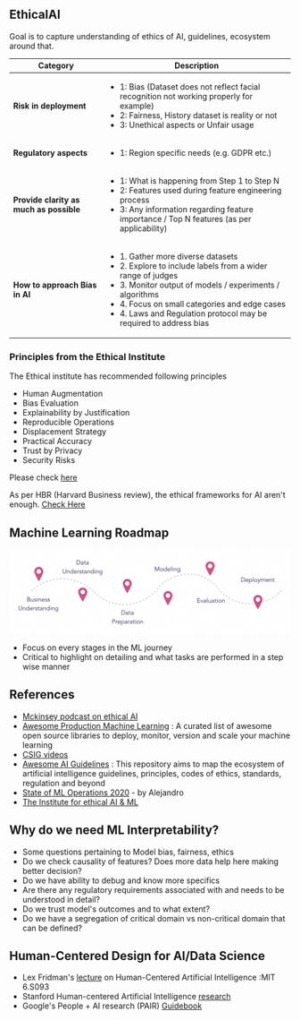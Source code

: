 ## EthicalAI
Goal is to capture understanding of ethics of AI, guidelines, ecosystem around that.

Category|Description
--------|-----------
**Risk in deployment** | <ul><li> 1: Bias (Dataset does not reflect facial recognition not working properly for example)<li> 2: Fairness, History dataset is reality or not<li> 3: Unethical aspects or Unfair usage</ul>
**Regulatory aspects** | <ul><li> 1: Region specific needs (e.g. GDPR etc.)</ul>
**Provide clarity as much as possible** | <ul><li> 1: What is happening from Step 1 to Step N<li> 2: Features used during feature engineering process<li> 3: Any information regarding feature importance / Top N features (as per applicability)</ul>
**How to approach Bias in AI** | <ul> <li> 1. Gather more diverse datasets <li> 2. Explore to include labels from a wider range of judges <li> 3. Monitor output of models / experiments / algorithms <li> 4. Focus on small categories and edge cases <li> 4. Laws and Regulation protocol may be required to address bias </ul>

### Principles from the Ethical Institute

The Ethical institute has recommended following principles
- Human Augmentation
- Bias Evaluation
- Explainability by Justification
- Reproducible Operations
- Displacement Strategy
- Practical Accuracy
- Trust by Privacy
- Security Risks

Please check [here](https://ethical.institute/)

As per HBR (Harvard Business review), the ethical frameworks for AI aren't enough. [Check Here](https://hbr.org/2020/11/ethical-frameworks-for-ai-arent-enough)

## Machine Learning Roadmap

![ML Roadmap](/figure/CRISP_DM.png)

- Focus on every stages in the ML journey
- Critical to highlight on detailing and what tasks are performed in a step wise manner 

## References

- [Mckinsey podcast on ethical AI](https://www.mckinsey.com/featured-insights/artificial-intelligence/the-ethics-of-artificial-intelligence#)
- [Awesome Production Machine Learning](https://github.com/EthicalML/awesome-production-machine-learning) : A curated list of awesome open source libraries to deploy, monitor, version and scale your machine learning
- [CSIG videos](https://www.youtube.com/channel/UChVIj5DCe7Vg1Iu9ZO4bsXA)
- [Awesome AI Guidelines](https://github.com/EthicalML/awesome-artificial-intelligence-guidelines) : This repository aims to map the ecosystem of artificial intelligence guidelines, principles, codes of ethics, standards, regulation and beyond
- [State of ML Operations 2020](https://github.com/EthicalML/state-of-mlops-2020) - by Alejandro
- [The Institute for ethical AI & ML](https://github.com/EthicalML/ethical)

## Why do we need ML Interpretability?

- Some questions pertaining to Model bias, fairness, ethics
- Do we check causality of features? Does more data help here making better decision?
- Do we have ability to debug and know more specifics
- Are there any regulatory requirements associated with and needs to be understood in detail?
- Do we trust model's outcomes and to what extent?
- Do we have a segregation of critical domain vs non-critical domain that can be defined?

## Human-Centered Design for AI/Data Science
- Lex Fridman's [lecture](https://www.youtube.com/watch?v=bmjamLZ3v8A) on Human-Centered Artificial Intelligence :MIT 6.S093
- Stanford Human-centered Artificial Intelligence [research](https://hai.stanford.edu/research)
- Google's People + AI research (PAIR) [Guidebook](https://pair.withgoogle.com/tools/)


